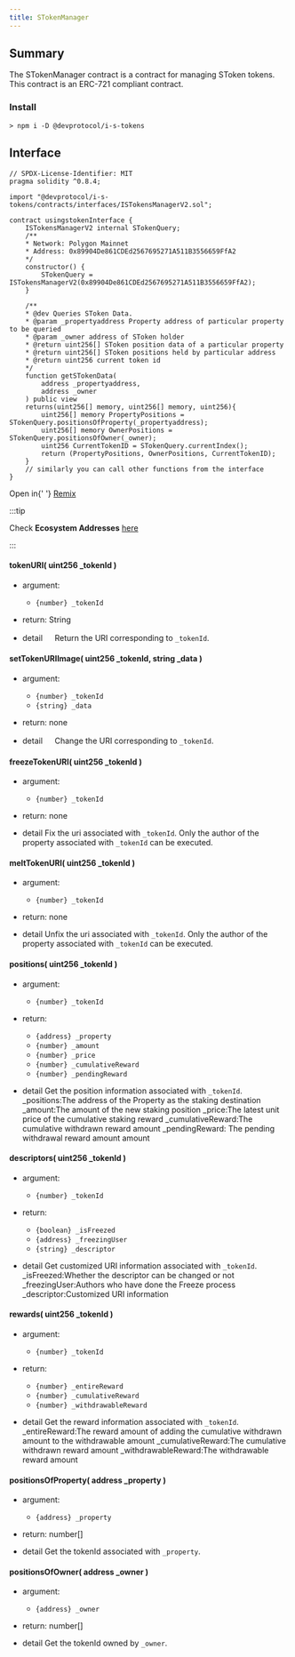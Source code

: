 ```yaml
---
title: STokenManager
---
```


## Summary

The STokenManager contract is a contract for managing SToken tokens.
This contract is an ERC-721 compliant contract.

### Install

```shell
> npm i -D @devprotocol/i-s-tokens
```

## Interface

```solidity
// SPDX-License-Identifier: MIT
pragma solidity ^0.8.4;

import "@devprotocol/i-s-tokens/contracts/interfaces/ISTokensManagerV2.sol";

contract usingstokenInterface {
    ISTokensManagerV2 internal STokenQuery;
    /**
    * Network: Polygon Mainnet
    * Address: 0x89904De861CDEd2567695271A511B3556659FfA2
    */
    constructor() {
        STokenQuery = ISTokensManagerV2(0x89904De861CDEd2567695271A511B3556659FfA2);
    }

    /**
    * @dev Queries SToken Data.
    * @param _propertyaddress Property address of particular property to be queried
    * @param _owner address of SToken holder
    * @return uint256[] SToken position data of a particular property
    * @return uint256[] SToken positions held by particular address
    * @return uint256 current token id
    */
    function getSTokenData(
        address _propertyaddress,
        address _owner
    ) public view
    returns(uint256[] memory, uint256[] memory, uint256){
        uint256[] memory PropertyPositions = STokenQuery.positionsOfProperty(_propertyaddress);
        uint256[] memory OwnerPositions = STokenQuery.positionsOfOwner(_owner);
        uint256 CurrentTokenID = STokenQuery.currentIndex();
        return (PropertyPositions, OwnerPositions, CurrentTokenID);
    }
    // similarly you can call other functions from the interface
}
```

<span>
	Open in{' '}
	<a href="https://remix.ethereum.org/#url=https://github.com/dev-protocol/docs.devprotocol.xyz/embedd/STokenInterfaceV2.sol">
		Remix
	</a>
</span>

:::tip

Check **Ecosystem Addresses** [here](/developers/ecosystem-addresses)

:::

#### tokenURI( uint256 \_tokenId )

- argument:

  - `{number} _tokenId`

- return: String

- detail
  　 Return the URI corresponding to `_tokenId`.

#### setTokenURIImage( uint256 \_tokenId, string \_data )

- argument:

  - `{number} _tokenId`
  - `{string} _data`

- return: none

- detail
  　 Change the URI corresponding to `_tokenId`.

#### freezeTokenURI( uint256 \_tokenId )

- argument:

  - `{number} _tokenId`

- return: none

- detail
  Fix the uri associated with `_tokenId`. Only the author of the property associated with `_tokenId` can be executed.

#### meltTokenURI( uint256 \_tokenId )

- argument:

  - `{number} _tokenId`

- return: none

- detail
  Unfix the uri associated with `_tokenId`. Only the author of the property associated with `_tokenId` can be executed.

#### positions( uint256 \_tokenId )

- argument:

  - `{number} _tokenId`

- return:

  - `{address} _property`
  - `{number} _amount`
  - `{number} _price`
  - `{number} _cumulativeReward`
  - `{number} _pendingReward`

- detail
  Get the position information associated with `_tokenId`.
  \_positions:The address of the Property as the staking destination
  \_amount:The amount of the new staking position
  \_price:The latest unit price of the cumulative staking reward
  \_cumulativeReward:The cumulative withdrawn reward amount
  \_pendingReward: The pending withdrawal reward amount amount

#### descriptors( uint256 \_tokenId )

- argument:

  - `{number} _tokenId`

- return:

  - `{boolean} _isFreezed`
  - `{address} _freezingUser`
  - `{string} _descriptor`

- detail
  Get customized URI information associated with `_tokenId`.
  \_isFreezed:Whether the descriptor can be changed or not
  \_freezingUser:Authors who have done the Freeze process
  \_descriptor:Customized URI information

#### rewards( uint256 \_tokenId )

- argument:

  - `{number} _tokenId`

- return:

  - `{number} _entireReward`
  - `{number} _cumulativeReward`
  - `{number} _withdrawableReward`

- detail
  Get the reward information associated with `_tokenId`.
  \_entireReward:The reward amount of adding the cumulative withdrawn amount
  to the withdrawable amount
  \_cumulativeReward:The cumulative withdrawn reward amount
  \_withdrawableReward:The withdrawable reward amount

#### positionsOfProperty( address \_property )

- argument:

  - `{address} _property`

- return: number[]

- detail
  Get the tokenId associated with `_property`.

#### positionsOfOwner( address \_owner )

- argument:

  - `{address} _owner`

- return: number[]

- detail
  Get the tokenId owned by `_owner`.
